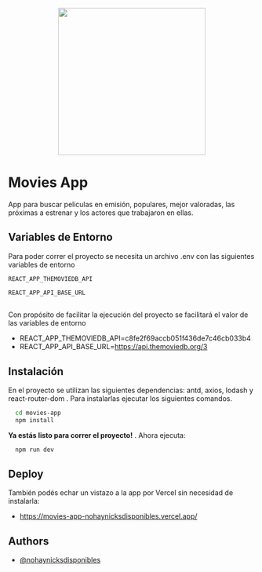 <p align="center">
   <img style="width: 300px;"          src="https://d500.epimg.net/cincodias/imagenes/2020/12/31/lifestyle/1609408585_467254_1609408795_noticia_normal.jpg"/>
</p>

# Movies App

App para buscar peliculas en emisión, populares, mejor valoradas, las próximas a estrenar y los actores que trabajaron en ellas.
 

## Variables de Entorno

Para poder correr el proyecto se necesita un archivo .env con las siguientes variables de entorno

`REACT_APP_THEMOVIEDB_API` 

`REACT_APP_API_BASE_URL`

##

Con propósito de facilitar la ejecución del proyecto se facilitará el valor de las variables de entorno

- REACT_APP_THEMOVIEDB_API=c8fe2f69accb051f436de7c46cb033b4
- REACT_APP_API_BASE_URL=https://api.themoviedb.org/3

## Instalación

En el proyecto se utilizan las siguientes dependencias: antd, axios, lodash y react-router-dom . Para instalarlas ejecutar los siguientes comandos.

```bash
  cd movies-app
  npm install
```

**Ya estás listo para correr el proyecto!** . Ahora ejecuta:
```bash
  npm run dev
```  

## Deploy

También podés echar un vistazo a la app por Vercel sin necesidad de instalarla:
- https://movies-app-nohaynicksdisponibles.vercel.app/

## Authors

- [@nohaynicksdisponibles](https://www.github.com/nohaynicksdisponibles)
